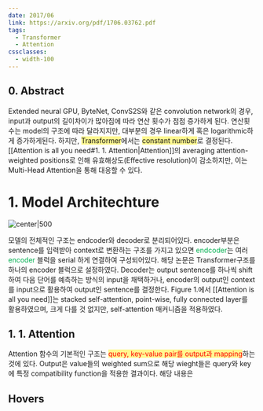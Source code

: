 ```yaml
---
date: 2017/06
link: https://arxiv.org/pdf/1706.03762.pdf
tags:
  - Transformer
  - Attention
cssclasses:
  - width-100
---
```


## 0. Abstract
Extended neural GPU, ByteNet, ConvS2S와 같은 convolution network의 경우, input과 output의 길이차이가 많아짐에 따라 연산 횟수가 점점 증가하게 된다. 연산횟수는 model의 구조에 따라 달라지지만, 대부분의 경우 linear하게 혹은 logarithmic하게 증가하게된다. 하지만, <span style="background:#fff88f">Transformer</span>에서는 <span style="background:#fff88f">constant number</span>로 결정된다. [[Attention is all you need#1. 1. Attention|Attention]]의 averaging attention-weighted positions로 인해 유효해상도(Effective resolution)이 감소하지만, 이는 Multi-Head Attention을 통해 대응할 수 있다.

# 1. Model Architechture

![center|500](image_20240311111549.png)


모델의 전체적인 구조는 endcoder와 decoder로 분리되어있다. encoder부분은 sentence를 입력받아 context로 변환하는 구조를 가지고 있으면 <font color="#00b050">endcoder</font>는 여러 <font color="#00b050">encoder</font> 블럭을 serial 하게 연결하여 구성되어있다. 해당 논문은 Transformer구조를 하나의 encoder 블럭으로 설정하였다. Decoder는 output sentence를 하나씩 shift하여 다음 단어를 예측하는 방식의 input을 채택하거나, encoder의 output인 context를 input으로 활용하여 output인 sentence를 결정한다.
Figure 1.에서 [[Attention is all you need]]는 stacked self-attention, point-wise, fully connected layer를 활용하였으며, 크게 다를 것 없지만, self-attention 매커니즘을 적용하였다.

## 1. 1. Attention
Attention 함수의 기본적인 구조는 <span style="background:#fff88f"><font color="#ff0000">query, key-value pair를 output과 mapping</font></span>하는 것에 있다. Output은 value들의 weighted sum으로 해당 wieght들은 query와 key에 특정 compatibility function을 적용한 결과이다. 해당 내용은 



## Hovers
